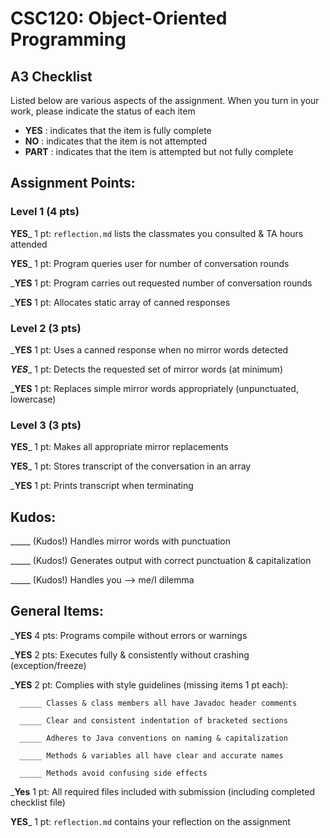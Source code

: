 # CSC120: Object-Oriented Programming
## A3 Checklist

Listed below are various aspects of the assignment.  When you turn in your work, please indicate the status of each item

- **YES** : indicates that the item is fully complete
- **NO** : indicates that the item is not attempted
- **PART** : indicates that the item is attempted but not fully complete


## Assignment Points:

### Level 1 (4 pts)

__**YES**___ 1 pt: `reflection.md` lists the classmates you consulted & TA hours attended

__**YES**___ 1 pt: Program queries user for number of conversation rounds

___**YES**__ 1 pt: Program carries out requested number of conversation rounds

___**YES**__ 1 pt: Allocates static array of canned responses

### Level 2 (3 pts)

___**YES**__ 1 pt: Uses a canned response when no mirror words detected

_**YES**__ 1 pt: Detects the requested set of mirror words (at minimum)

___**YES**__ 1 pt: Replaces simple mirror words appropriately (unpunctuated, lowercase)

### Level 3 (3 pts)

__**YES**___ 1 pt: Makes all appropriate mirror replacements

__**YES**___ 1 pt: Stores transcript of the conversation in an array

___**YES**__ 1 pt: Prints transcript when terminating

## Kudos:

_____ (Kudos!) Handles mirror words with punctuation

_____ (Kudos!) Generates output with correct punctuation & capitalization

_____ (Kudos!) Handles you --> me/I dilemma



## General Items:

___**YES**__ 4 pts: Programs compile without errors or warnings

___**YES**__ 2 pts: Executes fully & consistently without crashing (exception/freeze)

___**YES**__ 2 pt: Complies with style guidelines (missing items 1 pt each):

      _____ Classes & class members all have Javadoc header comments

      _____ Clear and consistent indentation of bracketed sections

      _____ Adheres to Java conventions on naming & capitalization

      _____ Methods & variables all have clear and accurate names

      _____ Methods avoid confusing side effects

___**Yes**__ 1 pt: All required files included with submission (including completed checklist file)

__**YES**___ 1 pt: `reflection.md` contains your reflection on the assignment
